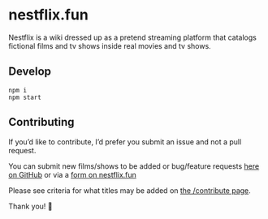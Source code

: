 # nestflix.fun

Nestflix is a wiki dressed up as a pretend streaming platform that catalogs fictional films and tv shows inside real movies and tv shows.

## Develop

```
npm i
npm start
```

## Contributing

If you’d like to contribute, I’d prefer you submit an issue and not a pull request.

You can submit new films/shows to be added or bug/feature requests [here on GitHub](https://github.com/lynnandtonic/nestflix.fun/issues/new/choose) or via a [form on nestflix.fun](https://nestflix.fun/contribute)

Please see criteria for what titles may be added on [the /contribute page](https://nestflix.fun/contribute).

Thank you! 💚
